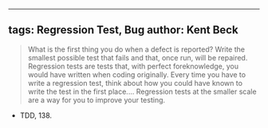 
---
tags: Regression Test, Bug
author: Kent Beck
---

> What is the first thing you do when a defect is reported? Write the smallest possible test that fails and that, once run, will be repaired. 
> Regression tests are tests that, with perfect foreknowledge, you would have written when coding originally. Every time you have to write a regression test, think about how you could have known to write the test in the first place.... Regression tests at the smaller scale are a way for you to improve your testing.

- TDD, 138.